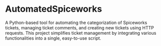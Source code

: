 # AutomatedSpiceworks
A Python-based tool for automating the categorization of Spiceworks tickets, managing ticket comments, and creating new tickets using HTTP requests. This project simplifies ticket management by integrating various functionalities into a single, easy-to-use script.
